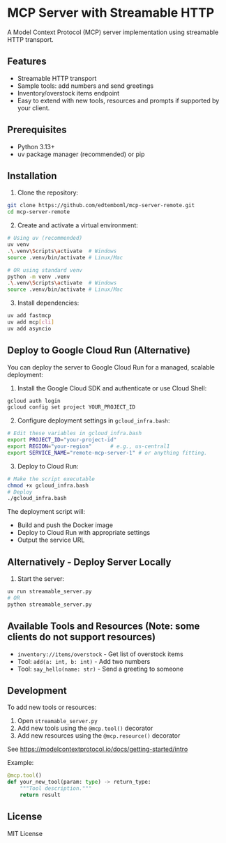 # MCP Server with Streamable HTTP

A Model Context Protocol (MCP) server implementation using streamable HTTP transport.

## Features

- Streamable HTTP transport
- Sample tools: add numbers and send greetings
- Inventory/overstock items endpoint
- Easy to extend with new tools, resources and prompts if supported by your client.

## Prerequisites

- Python 3.13+
- uv package manager (recommended) or pip

## Installation

1. Clone the repository:
```bash
git clone https://github.com/edtemboml/mcp-server-remote.git
cd mcp-server-remote
```

2. Create and activate a virtual environment:
```bash
# Using uv (recommended)
uv venv
.\.venv\Scripts\activate  # Windows
source .venv/bin/activate # Linux/Mac

# OR using standard venv
python -m venv .venv
.\.venv\Scripts\activate  # Windows
source .venv/bin/activate # Linux/Mac
```

3. Install dependencies:
```bash
uv add fastmcp
uv add mcp[cli]
uv add asyncio
```

## Deploy to Google Cloud Run (Alternative)

You can deploy the server to Google Cloud Run for a managed, scalable deployment:

1. Install the Google Cloud SDK and authenticate or use Cloud Shell:
```bash
gcloud auth login
gcloud config set project YOUR_PROJECT_ID
```

2. Configure deployment settings in `gcloud_infra.bash`:
```bash
# Edit these variables in gcloud_infra.bash
export PROJECT_ID="your-project-id"
export REGION="your-region"      # e.g., us-central1
export SERVICE_NAME="remote-mcp-server-1" # or anything fitting.
```

3. Deploy to Cloud Run:
```bash
# Make the script executable
chmod +x gcloud_infra.bash
# Deploy
./gcloud_infra.bash
```

The deployment script will:
- Build and push the Docker image
- Deploy to Cloud Run with appropriate settings
- Output the service URL

## Alternatively - Deploy Server Locally

1. Start the server:
```bash
uv run streamable_server.py
# OR
python streamable_server.py
```

## Available Tools and Resources (Note: some clients do not support resources)

- `inventory://items/overstock` - Get list of overstock items
- Tool: `add(a: int, b: int)` - Add two numbers
- Tool: `say_hello(name: str)` - Send a greeting to someone

## Development

To add new tools or resources:

1. Open `streamable_server.py`
2. Add new tools using the `@mcp.tool()` decorator
3. Add new resources using the `@mcp.resource()` decorator

See https://modelcontextprotocol.io/docs/getting-started/intro

Example:
```python
@mcp.tool()
def your_new_tool(param: type) -> return_type:
    """Tool description."""
    return result
```

## License

MIT License